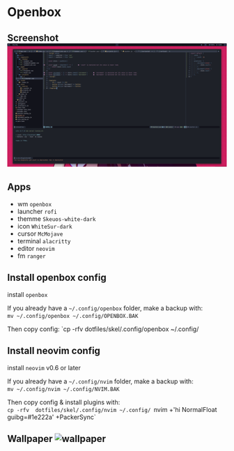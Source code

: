 # Openbox

## Screenshot ![screenshot](s.png "Screenshot 1")

## Apps
- wm `openbox`
- launcher `rofi`
- themme `Skeuos-white-dark`
- icon `WhiteSur-dark`
- cursor `McMojave`
- terminal `alacritty`
- editor `neovim`
- fm `ranger`

## Install openbox config
install `openbox`

If you already have a `~/.config/openbox` folder, make a backup with: <br/>
`mv ~/.config/openbox ~/.config/OPENBOX.BAK`

Then copy config:
`cp -rfv  dotfiles/skel/.config/openbox ~/.config/

## Install neovim config
install `neovim` v0.6 or later

If you already have a `~/.config/nvim` folder, make a backup with: <br/>
`mv ~/.config/nvim ~/.config/NVIM.BAK`

Then copy config & install plugins with: <br/>
`cp -rfv  dotfiles/skel/.config/nvim ~/.config/
`nvim +'hi NormalFloat guibg=#1e222a' +PackerSync`


## Wallpaper ![wallpaper](etc/skel/blood.png)
